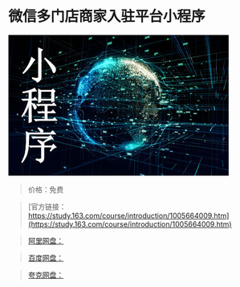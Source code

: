 # 微信多门店商家入驻平台小程序

![img](../../../assets/study163/free/764cb344-6644-4e65-893e-6205785a27a8.jpg)

> 价格：免费

> [官方链接：https://study.163.com/course/introduction/1005664009.htm](https://study.163.com/course/introduction/1005664009.htm)

> [阿里网盘：]()

> [百度网盘：]()

> [夸克网盘：]()
